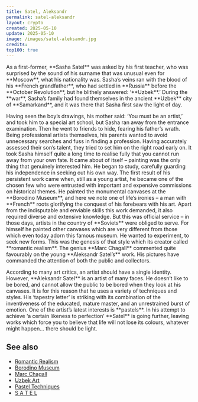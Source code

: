 ```yaml
---
title: Satel, Aleksandr
permalink: satel-aleksandr
layout: crypto
created: 2025-05-10
update: 2025-05-10
image: /images/satel-aleksandr.jpg
credits:
top100: true
---
```


<p>As a first-former, **Sasha Satel** was asked by his first teacher, who was surprised by the sound of his surname that was unusual even for **Moscow**, what his nationality was. Sasha’s veins ran with the blood of his **French grandfather**, who had settled in **Russia** before the **October Revolution**, but he blithely answered: ‘**Uzbek**.’ During the **war**, Sasha’s family had found themselves in the ancient **Uzbek** city of **Samarkand**, and it was there that Sasha first saw the light of day.</p>

<p>Having seen the boy’s drawings, his mother said: ‘You must be an artist,’ and took him to a special art school, but Sasha ran away from the entrance examination. Then he went to friends to hide, fearing his father’s wrath. Being professional artists themselves, his parents wanted to avoid unnecessary searches and fuss in finding a profession. Having accurately assessed their son’s talent, they tried to set him on the right road early on. It took Sasha himself quite a long time to realise fully that you cannot run away from your own fate. It came about of itself – painting was the only thing that genuinely interested him. He began to study, carefully guarding his independence in seeking out his own way. The first result of his persistent work came when, still as a young artist, he became one of the chosen few who were entrusted with important and expensive commissions on historical themes. He painted the monumental canvases at the **Borodino Museum**, and here we note one of life’s ironies – a man with **French** roots glorifying the conquest of his forebears with his art. Apart from the indisputable and enviable skills this work demanded, it also required diverse and extensive knowledge. But this was official service – in those days, artists in the country of **Soviets** were obliged to serve. For himself he painted other canvases which are very different from those which even today adorn this famous museum. He wanted to experiment, to seek new forms. This was the genesis of that style which its creator called **romantic realism**. The genius **Marc Chagall** commented quite favourably on the young **Aleksandr Satel’s** work. His pictures have commanded the attention of both the public and collectors.</p>

<p>According to many art critics, an artist should have a single identity. However, **Aleksandr Satel** is an artist of many faces. He doesn’t like to be bored, and cannot allow the public to be bored when they look at his canvases. It is for this reason that he uses a variety of techniques and styles. His ‘tapestry letter’ is striking with its combination of the inventiveness of the educated, mature master, and an unrestrained burst of emotion. One of the artist’s latest interests is **pastels**. In his attempt to achieve ‘a certain likeness to perfection’ **Satel** is going further, leaving works which force you to believe that life will not lose its colours, whatever might happen… there should be light.</p>

## See also

- [Romantic Realism](/tags/romantic-realism)
- [Borodino Museum](/tags/borodino-museum)
- [Marc Chagall](/tags/marc-chagall)
- [Uzbek Art](/tags/uzbek-art)
- [Pastel Techniques](/tags/pastels)
- [S A T E L](https://satel.indexmod.xyz/)

<!-- Prompt:  
- Не менять язык статьи, сохранять оригинальный язык.  
- Если тема оформлена как "Имя Фамилия", заголовок должен быть "Фамилия, Имя".  
- Изменить title: A Template на основной топик в статье.  
- Создать permalink: на основе title.  
- Замени date: 2018-01-02 на created: текущую дату в таком же формате  
- Замени update: хххх-хх-хх текущую дату в таком же формате  
- Изменить заголовок раздела "Citations" на ## Citations.  
- Оформить ссылки в разделе "Citations" в формате: **[1]** [URL](URL).  
- При ссылке на источник в тексте, использовать формат: **[x]**, **[x]**.  
- Убедиться, что номера цитат соответствуют записям в разделе "Citations".  
- Сделать номера цитат кликабельными по указанному выше формату.  
- Добавить список связанных тем в том же формате.  
- Если есть списки - конвертируй их в таблицы  
- Выделяй даты, места, географические назавания, адреса, имена собственные **таким образом**  
- Использовать шаблон - "[Название темы](ссылка-на-тему)" для каждого пункта.  
- Раздел ## See also должен включаться автоматически в конец статьи.  
- Результат в md коде  
- Оставить этот Prompt после редактирования в конце кода.  
-->
